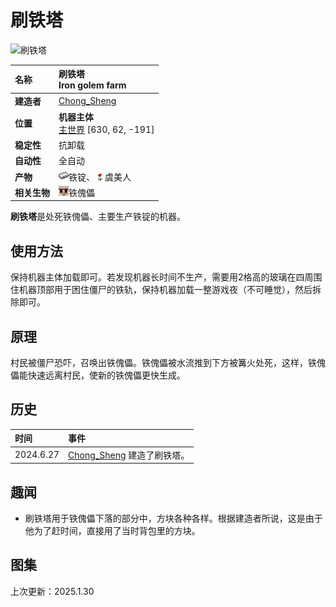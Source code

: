 # **刷铁塔**
![刷铁塔](images/iron_golem_farm.png)

|**名称**|**刷铁塔<br>Iron golem farm**|
|:-|:-|
|**建造者**|[Chong_Sheng](?player/Chong_Sheng)|
|**位置**|**机器主体**<br>[主世界](../map/?focus=刷铁塔) <a class="coordinate">[630, 62, -191]|
|**稳定性**|抗卸载|
|**自动性**|全自动|
|**产物**|<img class="icon" src="icons/iron_ingot.png"/>铁锭、<img class="icon" src="icons/poppy.png"/>虞美人|
|**相关生物**|<img class="icon" src="icons/iron_golem.png"/>铁傀儡|

**刷铁塔**是处死铁傀儡、主要生产铁锭的机器。

## **使用方法**
保持机器主体加载即可。若发现机器长时间不生产，需要用2格高的玻璃在四周围住机器顶部用于困住僵尸的铁轨，保持机器加载一整游戏夜（不可睡觉），然后拆除即可。

## **原理**
村民被僵尸恐吓，召唤出铁傀儡。铁傀儡被水流推到下方被篝火处死，这样，铁傀儡能快速远离村民，使新的铁傀儡更快生成。

## **历史**
|时间|事件|
|:-|:-|
|2024.6.27|[Chong_Sheng](?player/Chong_Sheng) 建造了刷铁塔。|

## **趣闻**
- 刷铁塔用于铁傀儡下落的部分中，方块各种各样。根据建造者所说，这是由于他为了赶时间，直接用了当时背包里的方块。

## **图集**

<p id="last_update">上次更新：2025.1.30</p>